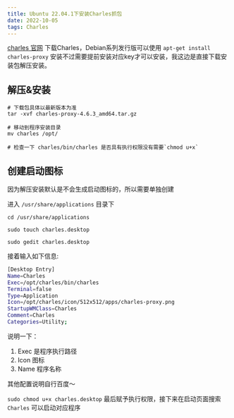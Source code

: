 ```yaml
---
title: Ubuntu 22.04.1下安装Charles抓包
date: 2022-10-05
tags: Charles
---
```


[charles 官网](https://www.charlesproxy.com/) 下载Charles，Debian系列发行版可以使用 `apt-get install charles-proxy` 安装不过需要提前安装对应key才可以安装，我这边是直接下载安装包解压安装。


## 解压&安装
```
# 下载包具体以最新版本为准
tar -xvf charles-proxy-4.6.3_amd64.tar.gz

# 移动到程序安装目录
mv charles /opt/

# 检查一下 charles/bin/charles 是否具有执行权限没有需要`chmod u+x`

```

## 创建启动图标
因为解压安装默认是不会生成启动图标的，所以需要单独创建

进入 `/usr/share/applications` 目录下

```
cd /usr/share/applications

sudo touch charles.desktop

sudo gedit charles.desktop

```

接着输入如下信息:
```sh
[Desktop Entry]
Name=Charles
Exec=/opt/charles/bin/charles
Terminal=false
Type=Application
Icon=/opt/charles/icon/512x512/apps/charles-proxy.png
StartupWMClass=Charles
Comment=Charles
Categories=Utility;

```
说明一下：
1. Exec 是程序执行路径
2. Icon 图标
3. Name 程序名称


其他配置说明自行百度～

`sudo chmod u+x charles.desktop` 最后赋予执行权限，接下来在启动页面搜索`Charles` 可以启动对应程序



